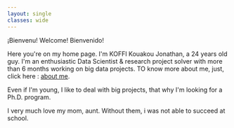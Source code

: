 ```yaml
---
layout: single
classes: wide
---
```


¡Bienvenu!
Welcome!
Bienvenido!

Here you're on my home page. I'm KOFFI Kouakou Jonathan, a 24 years old guy. I'm an enthusiastic Data Scientist & research project solver with more than 6 months working on big data projects.
TO know more about me, just, click here : [about me](https://jkkoffi.github.io/aboutme/).

Even if I'm young, I like to deal with big projects, that why I'm looking for a Ph.D. program.

I very much love my mom, aunt. Without them, i was not able to succeed at school.
